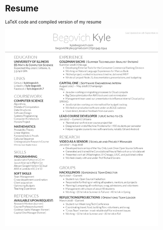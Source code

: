 # Resume
LaTeX code and compiled version of my resume

![](https://github.com/kylebegovich/Resume/blob/master/Kyle%20Begovich%20Resume.jpg)
